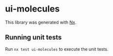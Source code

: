 # ui-molecules

This library was generated with [Nx](https://nx.dev).

## Running unit tests

Run `nx test ui-molecules` to execute the unit tests.
